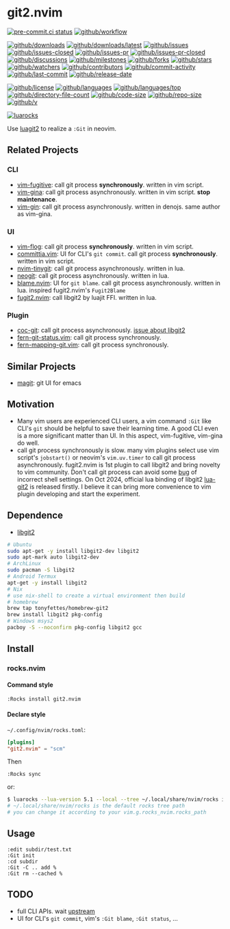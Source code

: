 # git2.nvim

[![pre-commit.ci status](https://results.pre-commit.ci/badge/github/Freed-Wu/git2.nvim/main.svg)](https://results.pre-commit.ci/latest/github/Freed-Wu/git2.nvim/main)
[![github/workflow](https://github.com/Freed-Wu/git2.nvim/actions/workflows/main.yml/badge.svg)](https://github.com/Freed-Wu/git2.nvim/actions)

[![github/downloads](https://shields.io/github/downloads/Freed-Wu/git2.nvim/total)](https://github.com/Freed-Wu/git2.nvim/releases)
[![github/downloads/latest](https://shields.io/github/downloads/Freed-Wu/git2.nvim/latest/total)](https://github.com/Freed-Wu/git2.nvim/releases/latest)
[![github/issues](https://shields.io/github/issues/Freed-Wu/git2.nvim)](https://github.com/Freed-Wu/git2.nvim/issues)
[![github/issues-closed](https://shields.io/github/issues-closed/Freed-Wu/git2.nvim)](https://github.com/Freed-Wu/git2.nvim/issues?q=is%3Aissue+is%3Aclosed)
[![github/issues-pr](https://shields.io/github/issues-pr/Freed-Wu/git2.nvim)](https://github.com/Freed-Wu/git2.nvim/pulls)
[![github/issues-pr-closed](https://shields.io/github/issues-pr-closed/Freed-Wu/git2.nvim)](https://github.com/Freed-Wu/git2.nvim/pulls?q=is%3Apr+is%3Aclosed)
[![github/discussions](https://shields.io/github/discussions/Freed-Wu/git2.nvim)](https://github.com/Freed-Wu/git2.nvim/discussions)
[![github/milestones](https://shields.io/github/milestones/all/Freed-Wu/git2.nvim)](https://github.com/Freed-Wu/git2.nvim/milestones)
[![github/forks](https://shields.io/github/forks/Freed-Wu/git2.nvim)](https://github.com/Freed-Wu/git2.nvim/network/members)
[![github/stars](https://shields.io/github/stars/Freed-Wu/git2.nvim)](https://github.com/Freed-Wu/git2.nvim/stargazers)
[![github/watchers](https://shields.io/github/watchers/Freed-Wu/git2.nvim)](https://github.com/Freed-Wu/git2.nvim/watchers)
[![github/contributors](https://shields.io/github/contributors/Freed-Wu/git2.nvim)](https://github.com/Freed-Wu/git2.nvim/graphs/contributors)
[![github/commit-activity](https://shields.io/github/commit-activity/w/Freed-Wu/git2.nvim)](https://github.com/Freed-Wu/git2.nvim/graphs/commit-activity)
[![github/last-commit](https://shields.io/github/last-commit/Freed-Wu/git2.nvim)](https://github.com/Freed-Wu/git2.nvim/commits)
[![github/release-date](https://shields.io/github/release-date/Freed-Wu/git2.nvim)](https://github.com/Freed-Wu/git2.nvim/releases/latest)

[![github/license](https://shields.io/github/license/Freed-Wu/git2.nvim)](https://github.com/Freed-Wu/git2.nvim/blob/main/LICENSE)
[![github/languages](https://shields.io/github/languages/count/Freed-Wu/git2.nvim)](https://github.com/Freed-Wu/git2.nvim)
[![github/languages/top](https://shields.io/github/languages/top/Freed-Wu/git2.nvim)](https://github.com/Freed-Wu/git2.nvim)
[![github/directory-file-count](https://shields.io/github/directory-file-count/Freed-Wu/git2.nvim)](https://github.com/Freed-Wu/git2.nvim)
[![github/code-size](https://shields.io/github/languages/code-size/Freed-Wu/git2.nvim)](https://github.com/Freed-Wu/git2.nvim)
[![github/repo-size](https://shields.io/github/repo-size/Freed-Wu/git2.nvim)](https://github.com/Freed-Wu/git2.nvim)
[![github/v](https://shields.io/github/v/release/Freed-Wu/git2.nvim)](https://github.com/Freed-Wu/git2.nvim)

[![luarocks](https://img.shields.io/luarocks/v/Freed-Wu/git2.nvim)](https://luarocks.org/modules/Freed-Wu/git2.nvim)

Use [luagit2](https://github.com/libgit2/luagit2) to realize a `:Git` in neovim.

## Related Projects

### CLI

- [vim-fugitive](https://github.com/tpope/vim-fugitive): call git process
  **synchronously**. written in vim script.
- [vim-gina](https://github.com/lambdalisue/vim-gina): call git process
  asynchronously. written in vim script. **stop maintenance**.
- [vim-gin](https://github.com/lambdalisue/vim-gin): call git process
  asynchronously. written in denojs. same author as vim-gina.

### UI

- [vim-flog](https://github.com/rbong/vim-flog): call git process
  **synchronously**. written in vim script.
- [committia.vim](https://github.com/rhysd/committia.vim): UI for CLI's
  `git commit`. call git process **synchronously**. written in vim script.
- [nvim-tinygit](https://github.com/chrisgrieser/nvim-tinygit): call git process
  asynchronously. written in lua.
- [neogit](https://github.com/NeogitOrg/neogit): call git process
  asynchronously. written in lua.
- [blame.nvim](https://github.com/FabijanZulj/blame.nvim): UI for `git blame`.
  call git process asynchronously. written in lua. inspired fugit2.nvim's
  `Fugit2Blame`
- [fugit2.nvim](https://github.com/SuperBo/fugit2.nvim): call libgit2 by luajit
  FFI. written in lua.

### Plugin

- [coc-git](https://github.com/neoclide/coc-git): call git process
  asynchronously.
  [issue about libgit2](https://github.com/neoclide/coc-git/issues/216)
- [fern-git-status.vim](http://github.com/lambdalisue/fern-git-status.vim): call
  git process synchronously.
- [fern-mapping-git.vim](http://github.com/lambdalisue/fern-mapping-git.vim): call
  git process synchronously.

## Similar Projects

- [magit](https://github.com/magit/magit): git UI for emacs

## Motivation

- Many vim users are experienced CLI users, a vim command `:Git` like CLI's
  `git` should be helpful to save their learning time. A good CLI even is a more
  significant matter than UI. In this aspect, vim-fugitive, vim-gina do well.
- call git process synchronously is slow. many vim plugins select use vim
  script's `jobstart()` or neovim's `vim.uv.timer` to call git process
  asynchronously. fugit2.nvim is 1st plugin to call libgit2 and bring novelty to
  vim community. Don't call git process can avoid some
  [bug](https://github.com/rhysd/committia.vim/issues/66) of incorrect shell
  settings. On Oct 2024, official lua binding of libgit2
  [lua-git2](https://luarocks.org/modules/neopallium/lua-git2) is released
  firstly. I believe it can bring more convenience to vim plugin developing and
  start the experiment.

## Dependence

- [libgit2](https://github.com/libgit2/libgit2)

```sh
# Ubuntu
sudo apt-get -y install libgit2-dev libgit2
sudo apt-mark auto libgit2-dev
# ArchLinux
sudo pacman -S libgit2
# Android Termux
apt-get -y install libgit2
# Nix
# use nix-shell to create a virtual environment then build
# homebrew
brew tap tonyfettes/homebrew-git2
brew install libgit2 pkg-config
# Windows msys2
pacboy -S --noconfirm pkg-config libgit2 gcc
```

## Install

### rocks.nvim

#### Command style

```vim
:Rocks install git2.nvim
```

#### Declare style

`~/.config/nvim/rocks.toml`:

```toml
[plugins]
"git2.nvim" = "scm"
```

Then

```vim
:Rocks sync
```

or:

```sh
$ luarocks --lua-version 5.1 --local --tree ~/.local/share/nvim/rocks install git2.nvim
# ~/.local/share/nvim/rocks is the default rocks tree path
# you can change it according to your vim.g.rocks_nvim.rocks_path
```

## Usage

```vim
:edit subdir/test.txt
:Git init
:cd subdir
:Git -C .. add %
:Git rm --cached %
```

## TODO

- full CLI APIs. wait [upstream](https://github.com/libgit2/luagit2/issues/10)
- UI for CLI's `git commit`, vim's `:Git blame`, `:Git status`, ...
